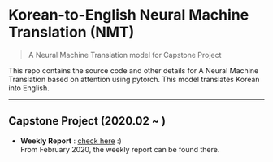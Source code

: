 # Korean-to-English Neural Machine Translation (NMT)
> A Neural Machine Translation model for Capstone Project

This repo contains the source code and other details for A Neural Machine Translation based on attention using pytorch. This model translates Korean into English. 

---

## Capstone Project (2020.02 ~ )
* **Weekly Report** : [check here](https://github.com/SoYoungCho/Korean-English-NMT/wiki/Weekly-Report-%231) :)  
From February 2020, the weekly report can be found there.
